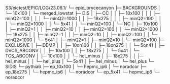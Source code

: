 S3/eictest/EPIC/LOG/23.06.1/
└─ epic_brycecanyon
   ├─ BACKGROUNDS
   │  └─ 10x100
   │     └─ merged_lowstat
   ├─ DIS
   │  ├─ CC
   │  │  ├─ 10x100
   │  │  │  ├─ minQ2=100
   │  │  │  └─ minQ2=1000
   │  │  ├─ 18x275
   │  │  │  ├─ minQ2=100
   │  │  │  └─ minQ2=1000
   │  │  └─ 5x41
   │  │     └─ minQ2=100
   │  └─ NC
   │     ├─ 10x100
   │     │  ├─ minQ2=1
   │     │  ├─ minQ2=10
   │     │  ├─ minQ2=100
   │     │  └─ minQ2=1000
   │     ├─ 18x275
   │     │  ├─ minQ2=1
   │     │  ├─ minQ2=10
   │     │  ├─ minQ2=100
   │     │  └─ minQ2=1000
   │     └─ 5x41
   │        ├─ minQ2=1
   │        ├─ minQ2=10
   │        └─ minQ2=100
   ├─ EXCLUSIVE
   │  ├─ DEMP
   │  │  ├─ 10on100
   │  │  ├─ 18on275
   │  │  └─ 5on41
   │  ├─ DVCS_ABCONV
   │  │  ├─ 10x100
   │  │  ├─ 18x275
   │  │  └─ 5x41
   │  └─ TCS_ABCONV
   │     ├─ 10x100
   │     │  └─ hel_minus
   │     ├─ 18x275
   │     │  ├─ hel_minus
   │     │  └─ hel_plus
   │     └─ 5x41
   │        ├─ hel_minus
   │        └─ hel_plus
   └─ SIDIS
      └─ pythia6
         ├─ ep_10x100
         │  └─ hepmc_ip6
         │     └─ noradcor
         ├─ ep_18x275
         │  └─ hepmc_ip6
         │     └─ noradcor
         └─ ep_5x41
            └─ hepmc_ip6
               └─ noradcor
